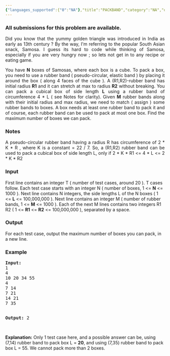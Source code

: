 ```yaml
---
{"languages_supported":{"0":"NA"},"title":"PACKBAND","category":"NA","old_version":true,"problem_code":"PACKBAND","tags":{"0":"NA"},"layout":"problem"}
---
```


<h3> All submissions for this problem are available. </h3><p align="justify">Did you know that the yummy golden triangle was introduced in India as early as 13th century ? By the way, I'm referring to the popular South Asian snack, Samosa. I guess its hard to code while thinking of Samosa, especially if you are very hungry now ; so lets not get in to any recipe or eating game.</p>
<p align="justify">You have <b>N</b> boxes of Samosas, where each box is a cube. To pack a box, you need to use a rubber band ( pseudo-circular, elastic band ) by placing it around the box ( along 4 faces of the cube ).  A (R1,R2)-rubber band has initial radius <b>R1</b> and it can stretch at max to radius <b>R2</b> without breaking. You can pack a cubical box of side length <b>L</b> using a rubber band of circumference 4 * L ( see Notes for clarity). Given <b>M</b> rubber bands along with their initial radius and max radius, we need to match ( assign ) some rubber bands to boxes. A box needs at least one rubber band to pack it and of course, each rubber band can be used to pack at most one box. Find the maximum number of boxes we can pack.</p>
<h3>Notes</h3>
<p align="justify">A pseudo-circular rubber band having a radius R has circumference of 2 * K * R , where K is a constant = 22 / 7. So, a (R1,R2) rubber band can be used to pack a cubical box of side length L, only if 2 * K * R1 &lt;= 4 * L &lt;= 2 * K * R2</p>
<h3>Input</h3>
<p>First line contains an integer T ( number of test cases, around 20 ). T cases follow. Each test case starts with an integer N ( number of boxes, 1 &lt;= <b>N</b> &lt;= 1000 ). Next line contains N integers, the side lengths L of the N boxes ( 1 &lt;= <b>L</b> &lt;= 100,000,000 ). Next line contains an integer M ( number of rubber bands, 1 &lt;= <b>M</b> &lt;= 1000 ). Each of the next M lines contains two integers R1 R2 ( 1 &lt;= <b>R1</b> &lt;= <b>R2</b> &lt;= 100,000,000 ), separated by a space.</p>
<h3>Output</h3>
<p>For each test case, output the maximum number of boxes you can pack, in a new line.</p>
<h3>Example</h3>
<pre><b>Input:</b>
1
4
10 20 34 55
4
7 14
7 21
14 21
7 35

<b>Output:</b>
2
</pre>
<p><br /> <b>Explanation:</b> Only 1 test case here, and a possible answer can be, using (7,14) rubber band to pack box L = <b>20</b>, and using (7,35) rubber band to pack box L = 55. We cannot pack more than 2 boxes.</p>    